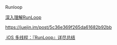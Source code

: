 Runloop

[ 深入理解RunLoop](https://blog.ibireme.com/2015/05/18/runloop/)

https://juejin.im/post/5c36e369f265da61682b92bb



[ iOS 多线程：『RunLoop』详尽总结](https://bujige.net/blog/iOS-Complete-learning-RunLoop.html)


